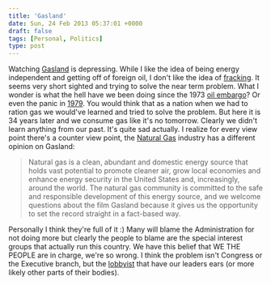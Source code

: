 ```yaml
---
title: 'Gasland'
date: Sun, 24 Feb 2013 05:37:01 +0000
draft: false
tags: [Personal, Politics]
type: post
---
```


Watching [Gasland](http://www.gaslandthemovie.com/) is depressing. While I like the idea of being energy independent and getting off of foreign oil, I don't like the idea of [fracking](http://en.wikipedia.org/wiki/Hydraulic_fracturing). It seems very short sighted and trying to solve the near term problem. What I wonder is what the hell have we been doing since the 1973 [oil embargo](http://en.wikipedia.org/wiki/1973_oil_crisis)? Or even the panic in [1979](http://en.wikipedia.org/wiki/1979_energy_crisis). You would think that as a nation when we had to ration gas we would've learned and tried to solve the problem. But here it is 34 years later and we consume gas like it's no tomorrow. Clearly we didn't learn anything from our past. It's quite sad actually. I realize for every view point there's a counter view point, the [Natural Gas](http://www.anga.us/critical-issues/the-truth-about-gasland#.USmjIIcYOqo) industry has a different opinion on Gasland:

> Natural gas is a clean, abundant and domestic energy source that holds vast potential to promote cleaner air, grow local economies and enhance energy security in the United States and, increasingly, around the world. The natural gas community is committed to the safe and responsible development of this energy source, and we welcome questions about the film Gasland because it gives us the opportunity to set the record straight in a fact-based way.

Personally I think they're full of it :) Many will blame the Administration for not doing more but clearly the people to blame are the special interest groups that actually run this country. We have this belief that WE THE PEOPLE are in charge, we're so wrong. I think the problem isn't Congress or the Executive branch, but the [lobbyist](http://en.wikipedia.org/wiki/Lobbying) that have our leaders ears (or more likely other parts of their bodies).